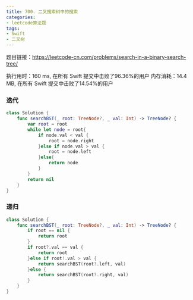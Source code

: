 ```yaml
---
title: 700. 二叉搜索树中的搜索
categories:
- leetcode算法题
tags:
- Swift
- 二叉树
---
```


题目链接：https://leetcode-cn.com/problems/search-in-a-binary-search-tree/

执行用时：160 ms, 在所有 Swift 提交中击败了96.36%的用户
内存消耗：14.4 MB, 在所有 Swift 提交中击败了14.54%的用户

### 迭代
``` swift
class Solution {
    func searchBST(_ root: TreeNode?, _ val: Int) -> TreeNode? {
        var root = root
        while let node = root{
            if node.val < val {
                root = node.right
            }else if node.val > val {
                root = node.left
            }else{
                return node
            }
        }
        return nil
    }
}
```

### 递归
``` swift
class Solution {
    func searchBST(_ root: TreeNode?, _ val: Int) -> TreeNode? {
        if root == nil {
            return root
        }
        if root?.val == val {
            return root
        }else if root!.val > val {
            return searchBST(root?.left, val)
        }else {
            return searchBST(root?.right, val)
        }
    }
}
```
